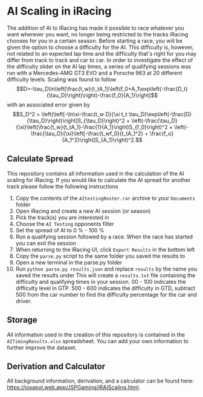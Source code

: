 # AI Scaling in iRacing
The addition of AI to iRacing has made it possible to race whatever you want wherever you want, no longer being restricted to the tracks iRacing chooses for you in a certain season. Before starting a race, you will be given the option to choose a difficulty for the AI. This difficulty is, however, not related to an expected lap time and the difficulty that's right for you may differ from track to track and car to car. In order to investigate the effect of the difficulty slider on the AI lap times, a series of qualifying sessions was run with a Mercedes-AMG GT3 EVO and a Porsche 963 at 20 different difficulty levels. Scaling was found to follow
$$D=-\tau_D\ln\left[\frac{t_w}{t_tA_1}\left(f_0+A_1\exp\left(-\frac{D_t}{\tau_D}\right)\right)-\frac{f_0}{A_1}\right]$$
with an associated error given by
$$S_D^2 =  \left(\left[-\ln\xi-\frac{t_w D}{\xi t_t \tau_D}\exp\left(-\frac{D}{\tau_D}\right)\right]S_{\tau_D}\right)^2  + \left(-\frac{\tau_D}{\xi}\left(\frac{t_w}{t_tA_1}-\frac{1}{A_1}\right)S_{f_0}\right)^2 + \left(-\frac{\tau_D}{\xi}\left[-\frac{t_wf_0}{t_tA_1^2} + \frac{f_o}{A_1^2}\right]S_{A_1}\right)^2.$$
## Calculate Spread
This repository contains all information used in the calculation of the AI scaling for iRacing. If you would like to calculate the AI spread for another track please follow the following instructions
1. Copy the contents of the `AItestingRoster.rar` archive to your `Documents` folder
2. Open iRacing and create a new AI session (or season)
3. Pick the track(s) you are interested in
4. Choose the `AI Testing` opponents filter
5. Set the spread of AI to 0 % - 100 %
6. Run a qualifying session followed by a race. When the race has started you can exit the session
7. When returning to the iRacing UI, click `Export Results` in the bottom left
8. Copy the `parse.py` script to the same folder you saved the results to
9. Open a new terminal in the parse.py folder
10. Run `python parse.py results.json` and replace `results` by the name you saved the results under
This will create a `results.txt` file containing the difficulty and qualifying times in your session. 00 - 100 indicates the difficulty level in GTP. 500 - 600 indicates the difficulty in GTD, subtract 500 from the car number to find the difficulty percentage for the car and driver.
## Storage
All information used in the creation of this repository is contained in the `AITimingResults.xlsx` spreadsheet. You can add your own information to further improve the dataset.
## Derivation and Calculator
All background information, derivation, and a calculator can be found here: https://josapol.web.app/JSPGaming/iRAIScaling.html.
